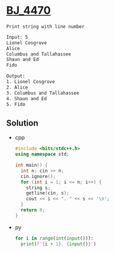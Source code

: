 # [BJ_4470](https://acmicpc.net/problem/4470)

```en
Print string with line number
```

```txt
Input: 5
Lionel Cosgrove
Alice
Columbus and Tallahassee
Shaun and Ed
Fido

Output:
1. Lionel Cosgrove
2. Alice
3. Columbus and Tallahassee
4. Shaun and Ed
5. Fido
```

## Solution

* cpp

  ```cpp
  #include <bits/stdc++.h>
  using namespace std;

  int main() {
    int n; cin >> n;
    cin.ignore();
    for (int i = 1; i <= n; i++) {
      string s;
      getline(cin, s);
      cout << i << ". " << s << '\n';
    }
    return 0;
  }
  ```

* py

  ```py
  for i in range(int(input())):
    print(f'{i + 1}. {input()}')
  ```
